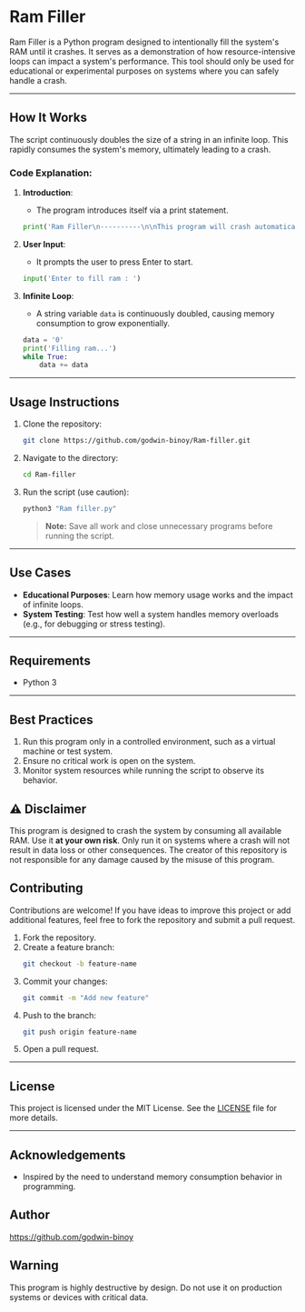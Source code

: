 # Ram Filler

Ram Filler is a Python program designed to intentionally fill the system's RAM until it crashes. It serves as a demonstration of how resource-intensive loops can impact a system's performance. This tool should only be used for educational or experimental purposes on systems where you can safely handle a crash.

---

## How It Works

The script continuously doubles the size of a string in an infinite loop. This rapidly consumes the system's memory, ultimately leading to a crash.

### Code Explanation:
1. **Introduction**:
   - The program introduces itself via a print statement.
   ```python
   print('Ram Filler\n----------\n\nThis program will crash automatically after filling ram\n')
   ```

2. **User Input**:
   - It prompts the user to press Enter to start.
   ```python
   input('Enter to fill ram : ')
   ```

3. **Infinite Loop**:
   - A string variable `data` is continuously doubled, causing memory consumption to grow exponentially.
   ```python
   data = '0'
   print('Filling ram...')
   while True:
       data += data
   ```

---

## Usage Instructions

1. Clone the repository:
   ```bash
   git clone https://github.com/godwin-binoy/Ram-filler.git
   ```
2. Navigate to the directory:
   ```bash
   cd Ram-filler
   ```
3. Run the script (use caution):
   ```bash
   python3 "Ram filler.py"
   ```

   > **Note:** Save all work and close unnecessary programs before running the script.

---

## Use Cases

- **Educational Purposes**: Learn how memory usage works and the impact of infinite loops.
- **System Testing**: Test how well a system handles memory overloads (e.g., for debugging or stress testing).

---

## Requirements

- Python 3

---

## Best Practices

1. Run this program only in a controlled environment, such as a virtual machine or test system.
2. Ensure no critical work is open on the system.
3. Monitor system resources while running the script to observe its behavior.

## ⚠️ Disclaimer

This program is designed to crash the system by consuming all available RAM. Use it **at your own risk**. Only run it on systems where a crash will not result in data loss or other consequences. The creator of this repository is not responsible for any damage caused by the misuse of this program.

## Contributing

Contributions are welcome! If you have ideas to improve this project or add additional features, feel free to fork the repository and submit a pull request.

1. Fork the repository.
2. Create a feature branch:
   ```bash
   git checkout -b feature-name
   ```
3. Commit your changes:
   ```bash
   git commit -m "Add new feature"
   ```
4. Push to the branch:
   ```bash
   git push origin feature-name
   ```
5. Open a pull request.

---

## License

This project is licensed under the MIT License. See the [LICENSE](LICENSE) file for more details.

---

## Acknowledgements

- Inspired by the need to understand memory consumption behavior in programming.

## Author 

https://github.com/godwin-binoy

## Warning

This program is highly destructive by design. Do not use it on production systems or devices with critical data.

